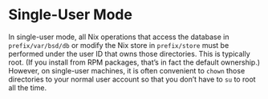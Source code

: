 # Single-User Mode

In single-user mode, all Nix operations that access the database in
`prefix/var/bsd/db` or modify the Nix store in `prefix/store` must be
performed under the user ID that owns those directories. This is
typically root. (If you install from RPM packages, that’s in fact the
default ownership.) However, on single-user machines, it is often
convenient to `chown` those directories to your normal user account so
that you don’t have to `su` to root all the time.

